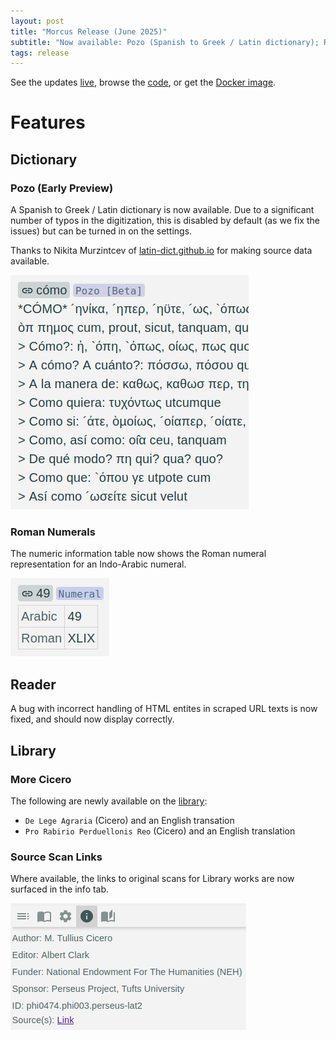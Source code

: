 ```yaml
---
layout: post
title: "Morcus Release (June 2025)"
subtitle: "Now available: Pozo (Spanish to Greek / Latin dictionary); Roman numerals; more Cicero; PDF links for library works."
tags: release
---
```


See the updates [live](https://morcus.net),
browse the [code](https://github.com/nkprasad12/morcus-net/commit/31d995dc213263e159e0183a72e96ba653ecb967),
or get the [Docker image](https://github.com/nkprasad12/morcus-net/pkgs/container/morcus/436994398).

# Features

## Dictionary

### Pozo (Early Preview)

A Spanish to Greek / Latin dictionary is now available. Due to a significant number of typos in the digitization, this is disabled by default (as we fix the issues) but can be turned in on the settings.
 
Thanks to Nikita Murzintcev of [latin-dict.github.io](https://latin-dict.github.io/dictionaries/LopezPozo1997.html) for making source data available.

![Example showing the entry for cómo in Pozo.`](/images/2025-06-R1/pozo-como.png)

### Roman Numerals

The numeric information table now shows the Roman numeral representation for an Indo-Arabic numeral.

![Example showing the entry for the number 49.`](/images/2025-06-R1/roman-numerals.png)

## Reader

A bug with incorrect handling of HTML entites in scraped URL texts is now fixed, and should now display correctly.

## Library

### More Cicero

The following are newly available on the [library](https://morcus.net/library):

- `De Lege Agraria` (Cicero) and an English transation
- `Pro Rabirio Perduellonis Reo` (Cicero) and an English translation

### Source Scan Links

Where available, the links to original scans for Library works are now surfaced in the info tab.

![Example showing the source scan link.`](/images/2025-06-R1/source-scan-link.png)
